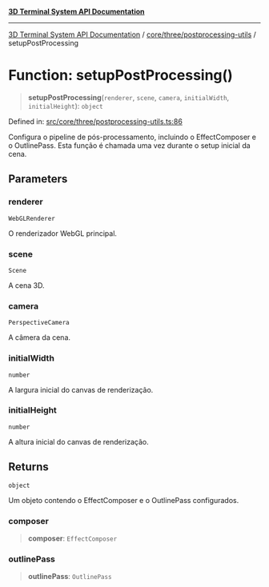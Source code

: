 [**3D Terminal System API Documentation**](../../../../README.md)

***

[3D Terminal System API Documentation](../../../../README.md) / [core/three/postprocessing-utils](../README.md) / setupPostProcessing

# Function: setupPostProcessing()

> **setupPostProcessing**(`renderer`, `scene`, `camera`, `initialWidth`, `initialHeight`): `object`

Defined in: [src/core/three/postprocessing-utils.ts:86](https://github.com/Dicommunitas/ThreeJS_Terminal_3D/blob/6f042d4d64a35f8821f49bdbe82798f7999e9e5c/src/core/three/postprocessing-utils.ts#L86)

Configura o pipeline de pós-processamento, incluindo o EffectComposer e o OutlinePass.
Esta função é chamada uma vez durante o setup inicial da cena.

## Parameters

### renderer

`WebGLRenderer`

O renderizador WebGL principal.

### scene

`Scene`

A cena 3D.

### camera

`PerspectiveCamera`

A câmera da cena.

### initialWidth

`number`

A largura inicial do canvas de renderização.

### initialHeight

`number`

A altura inicial do canvas de renderização.

## Returns

`object`

Um objeto contendo o EffectComposer e o OutlinePass configurados.

### composer

> **composer**: `EffectComposer`

### outlinePass

> **outlinePass**: `OutlinePass`
